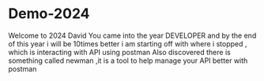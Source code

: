 # Demo-2024

Welcome to 2024 David You came into the year  DEVELOPER and by the end of this year i will be 10times better 
i am starting off with where i stopped , which is interacting with API using postman 
Also discovered there is something called newman ,it is a tool to help manage your API better with postman 
